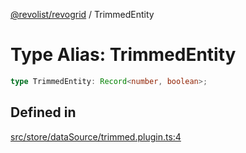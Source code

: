 [@revolist/revogrid](README.md) / TrimmedEntity

# Type Alias: TrimmedEntity

```ts
type TrimmedEntity: Record<number, boolean>;
```

## Defined in

[src/store/dataSource/trimmed.plugin.ts:4](https://github.com/revolist/revogrid/blob/179ef4790c9da8e1216f1005cb3571a276adbd08/src/store/dataSource/trimmed.plugin.ts#L4)
